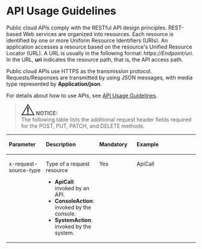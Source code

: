 # API Usage Guidelines<a name="EN-US_TOPIC_0193631143"></a>

Public cloud APIs comply with the RESTful API design principles. REST-based Web services are organized into resources. Each resource is identified by one or more Uniform Resource Identifiers \(URIs\). An application accesses a resource based on the resource's Unified Resource Locator \(URL\). A URL is usually in the following format:  _https://Endpoint/uri_. In the URL,  **uri**  indicates the resource path, that is, the API access path.

Public cloud APIs use HTTPS as the transmission protocol. Requests/Responses are transmitted by using JSON messages, with media type represented by  **Application/json**.

For details about how to use APIs, see  [API Usage Guidelines](https://docs.otc.t-systems.com/en-us/api/apiug/apig-en-api-180328001.html?tag=API%20Documents).

>![](public_sys-resources/icon-notice.gif) **NOTICE:**   
>The following table lists the additional request header fields required for the POST, PUT, PATCH, and DELETE methods.  

<a name="tdfc57d5638cd437a9acf408b1c13641b"></a>
<table><thead align="left"><tr id="rb4195bd3ee6a44488c466d41c6644665"><th class="cellrowborder" valign="top" width="19.74%" id="mcps1.1.5.1.1"><p id="aa79becf302ca469483a0de48a9e06d19"><a name="aa79becf302ca469483a0de48a9e06d19"></a><a name="aa79becf302ca469483a0de48a9e06d19"></a><strong id="b1844753665617"><a name="b1844753665617"></a><a name="b1844753665617"></a>Parameter</strong></p>
</th>
<th class="cellrowborder" valign="top" width="26.490000000000002%" id="mcps1.1.5.1.2"><p id="abe266326263e4cc0af1bc6626a1d841b"><a name="abe266326263e4cc0af1bc6626a1d841b"></a><a name="abe266326263e4cc0af1bc6626a1d841b"></a><strong id="b6267183819560"><a name="b6267183819560"></a><a name="b6267183819560"></a>Description</strong></p>
</th>
<th class="cellrowborder" valign="top" width="19.93%" id="mcps1.1.5.1.3"><p id="a8efc45469e5540f993b52578749436e1"><a name="a8efc45469e5540f993b52578749436e1"></a><a name="a8efc45469e5540f993b52578749436e1"></a><strong id="b432263945611"><a name="b432263945611"></a><a name="b432263945611"></a>Mandatory</strong></p>
</th>
<th class="cellrowborder" valign="top" width="33.839999999999996%" id="mcps1.1.5.1.4"><p id="ac75836023a6343cb8d1a016b9b51f7a3"><a name="ac75836023a6343cb8d1a016b9b51f7a3"></a><a name="ac75836023a6343cb8d1a016b9b51f7a3"></a>Example</p>
</th>
</tr>
</thead>
<tbody><tr id="r8c92183e5223419ea855f14b6948d3b7"><td class="cellrowborder" valign="top" width="19.74%" headers="mcps1.1.5.1.1 "><p id="en-us_topic_0091607286_p46301737411"><a name="en-us_topic_0091607286_p46301737411"></a><a name="en-us_topic_0091607286_p46301737411"></a>x-request-source-type</p>
</td>
<td class="cellrowborder" valign="top" width="26.490000000000002%" headers="mcps1.1.5.1.2 "><p id="p1493958183511"><a name="p1493958183511"></a><a name="p1493958183511"></a>Type of a request resource</p>
<a name="ul1222313528312"></a><a name="ul1222313528312"></a><ul id="ul1222313528312"><li><span class="parmvalue" id="parmvalue09731215134114"><a name="parmvalue09731215134114"></a><a name="parmvalue09731215134114"></a><b>ApiCall</b></span>: invoked by an API.</li><li><span class="parmvalue" id="parmvalue11910125204819"><a name="parmvalue11910125204819"></a><a name="parmvalue11910125204819"></a><b>ConsoleAction</b></span>: invoked by the console.</li><li><span class="parmvalue" id="parmvalue42931981491"><a name="parmvalue42931981491"></a><a name="parmvalue42931981491"></a><b>SystemAction</b></span>: invoked by the system.</li></ul>
</td>
<td class="cellrowborder" valign="top" width="19.93%" headers="mcps1.1.5.1.3 "><p id="ae1d97a206af543fcaa349136e4bfbd52"><a name="ae1d97a206af543fcaa349136e4bfbd52"></a><a name="ae1d97a206af543fcaa349136e4bfbd52"></a>Yes</p>
</td>
<td class="cellrowborder" valign="top" width="33.839999999999996%" headers="mcps1.1.5.1.4 "><p id="a075a6640793e4cccb1629d7636e9189a"><a name="a075a6640793e4cccb1629d7636e9189a"></a><a name="a075a6640793e4cccb1629d7636e9189a"></a>ApiCall</p>
</td>
</tr>
</tbody>
</table>

